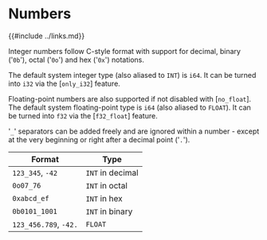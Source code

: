 Numbers
=======

{{#include ../links.md}}

Integer numbers follow C-style format with support for decimal, binary ('`0b`'), octal ('`0o`') and hex ('`0x`') notations.

The default system integer type (also aliased to `INT`) is `i64`. It can be turned into `i32` via the [`only_i32`] feature.

Floating-point numbers are also supported if not disabled with [`no_float`]. The default system floating-point type is `i64`
(also aliased to `FLOAT`). It can be turned into `f32` via the [`f32_float`] feature.

'`_`' separators can be added freely and are ignored within a number - except at the very beginning or right after
a decimal point ('`.`').

| Format                | Type             |
| --------------------- | ---------------- |
| `123_345`, `-42`      | `INT` in decimal |
| `0o07_76`             | `INT` in octal   |
| `0xabcd_ef`           | `INT` in hex     |
| `0b0101_1001`         | `INT` in binary  |
| `123_456.789`, `-42.` | `FLOAT`          |
